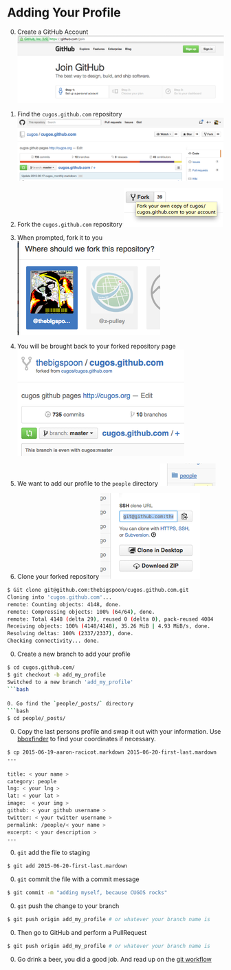 # Adding Your Profile

0. Create a GitHub Account
![join github](image/join_github.png)

0. Find the `cugos.github.com` repository
![cugos](image/cugos.png)

0. Fork the `cugos.github.com` repository
![fork it](image/fork_it.png)

0. When prompted, fork it to you
![fork it to you](image/fork_it_to_you.png)

0. You will be brought back to your forked repository page
![forked](image/forked_repo.png)

0. We want to add our profile to the `people` directory
![people](image/people.png)

0. Clone your forked repository
![clone_repo](image/clone_repo.png)

```bash
$ Git clone git@github.com:thebigspoon/cugos.github.com.git
Cloning into 'cugos.github.com'...
remote: Counting objects: 4148, done.
remote: Compressing objects: 100% (64/64), done.
remote: Total 4148 (delta 29), reused 0 (delta 0), pack-reused 4084
Receiving objects: 100% (4148/4148), 35.26 MiB | 4.93 MiB/s, done.
Resolving deltas: 100% (2337/2337), done.
Checking connectivity... done.
```

0. Create a new branch to add your profile

```bash
$ cd cugos.github.com/
$ git checkout -b add_my_profile
Switched to a new branch 'add_my_profile'
```bash

0. Go find the `people/_posts/` directory
```bash
$ cd people/_posts/
```

0. Copy the last persons profile and swap it out with your information. Use [bboxfinder](http://bboxfinder.com) to find your coordinates if necessary.
```bash
$ cp 2015-06-19-aaron-racicot.markdown 2015-06-20-first-last.mardown
---
 
title: < your name >
category: people
lng: < your lng >
lat: < your lat >
image:  < your img >
github: < your github username >
twitter: < your twitter username >
permalink: /people/< your name >
excerpt: < your description >
---
```

0. `git` add the file to staging
```bash
$ git add 2015-06-20-first-last.mardown
```

0. `git` commit the file with a commit message
```bash
$ git commit -m "adding myself, because CUGOS rocks"
```

0. `git` push the change to your branch
```bash
$ git push origin add_my_profile # or whatever your branch name is 
```

0. Then go to GitHub and perform a PullRequest
```bash
$ git push origin add_my_profile # or whatever your branch name is 
```

0. Go drink a beer, you did a good job. And read up on the [git workflow](http://rogerdudler.github.io/git-guide/)
